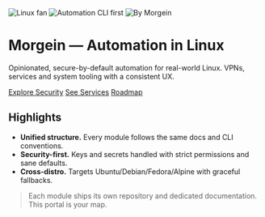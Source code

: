 <!-- Hero -->
<div class="hero">
  <div class="badges">
    <img src="https://img.shields.io/badge/Linux-fan-00d084?logo=linux&logoColor=white" alt="Linux fan" />
    <img src="https://img.shields.io/badge/Automation-CLI%20first-00d084" alt="Automation CLI first" />
    <img src="https://img.shields.io/badge/By-Morgein-00d084" alt="By Morgein" />
  </div>
  <h1 class="hero-title">Morgein — Automation in Linux</h1>
  <p class="hero-subtitle">
    Opinionated, secure-by-default automation for real-world Linux.  
    VPNs, services and system tooling with a consistent UX.
  </p>
  <div class="hero-buttons">
    <a href="security/">Explore Security</a>
    <a href="services/" class="secondary">See Services</a>
    <a href="about/roadmap/" class="secondary">Roadmap</a>
  </div>
</div>

## Highlights
- **Unified structure.** Every module follows the same docs and CLI conventions.
- **Security-first.** Keys and secrets handled with strict permissions and sane defaults.
- **Cross-distro.** Targets Ubuntu/Debian/Fedora/Alpine with graceful fallbacks.

> Each module ships its own repository and dedicated documentation. This portal is your map.
